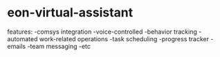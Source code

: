 # eon-virtual-assistant

features:
-comsys integration
-voice-controlled
-behavior tracking
-automated work-related operations
  -task scheduling
  -progress tracker
  -emails
  -team messaging
  -etc
